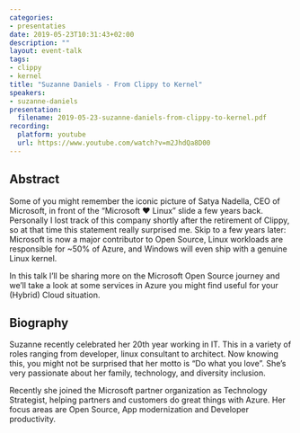 ```yaml
---
categories:
- presentaties
date: 2019-05-23T10:31:43+02:00
description: ""
layout: event-talk
tags:
- clippy
- kernel
title: "Suzanne Daniels - From Clippy to Kernel"
speakers:
- suzanne-daniels
presentation: 
  filename: 2019-05-23-suzanne-daniels-from-clippy-to-kernel.pdf
recording:
  platform: youtube
  url: https://www.youtube.com/watch?v=m2JhdQa8D00
---
```


## Abstract

Some of you might remember the iconic picture of Satya Nadella, CEO of Microsoft, in front of the “Microsoft ❤ Linux” slide a few years back. Personally I lost track of this company shortly after the retirement of Clippy, so at that time this statement really surprised me. Skip to a few years later: Microsoft is now a major contributor to Open Source, Linux workloads are responsible for ~50% of Azure, and Windows will even ship with a genuine Linux kernel.

In this talk I’ll be sharing more on the Microsoft Open Source journey and we’ll take a look at some services in Azure you might find useful for your (Hybrid) Cloud situation.

## Biography

Suzanne recently celebrated her 20th year working in IT. This in a variety of roles ranging from developer, linux consultant to architect. Now knowing this, you might not be surprised that her motto is “Do what you love”. She’s very passionate about her family, technology, and diversity   inclusion.

Recently she joined the Microsoft partner organization as Technology Strategist, helping partners and customers do great things with Azure. Her focus areas are Open Source, App modernization and Developer productivity.